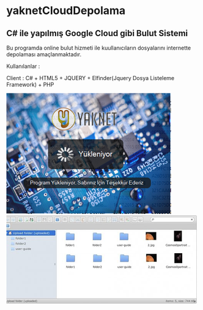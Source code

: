 # yaknetCloudDepolama
## C# ile yapılmış Google Cloud gibi Bulut Sistemi

Bu programda online bulut hizmeti ile kuullanıcıların dosyalarını internette depolaması amaçlanmaktadır.

Kullanılanlar : 

Client : C# + HTML5 + JQUERY + Elfinder(Jquery Dosya Listeleme Framework) + PHP

<img src="./resim1.png">
<img src="./resim2.png">
